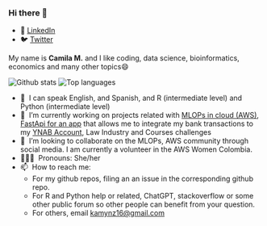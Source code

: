 ### Hi there 👋

- 💼 [LinkedIn](https://www.linkedin.com/in/kamymartinez/)
- 🐦 [Twitter](https://twitter.com/kamynz16)

My name is **Camila M.** and I like coding, data science, bioinformatics, economics and many other topics😄

![Github stats](https://github-readme-stats.vercel.app/api?username=KamyNz)
![Top languages](https://github-readme-stats.vercel.app/api/top-langs/?username=KamyNz&hide=html,jupyter%20notebook,JavaScript,SCSS,Less&layout=compact&langs_count=10)

* 💬 &nbsp;I can speak English, and Spanish, and R (intermediate level) and Python (intermediate level) 
* 🔭 &nbsp;I’m currently working on projects related with [MLOPs in cloud (AWS)](https://github.com/KamyNz/awscomunityday2023), [FastApi for an app](https://github.com/TechWizardEngineer/BudgetYNABProgram) that allows me to integrate my bank transactions to my [YNAB Account](https://www.ynab.com/), Law Industry and Courses challenges
* 🌱 &nbsp;I’m looking to collaborate on the MLOPs, AWS community through social media. I am currently a volunteer in the AWS Women Colombia. 
* 👩🏻‍💻 &nbsp;Pronouns: She/her
* 📫 &nbsp;How to reach me: 
  * For my github repos, filing an an issue in the corresponding github repo.
  * For R and Python help or related, ChatGPT, stackoverflow or some other public forum so other people can benefit from your question.
  * For others, email kamynz16@gmail.com
